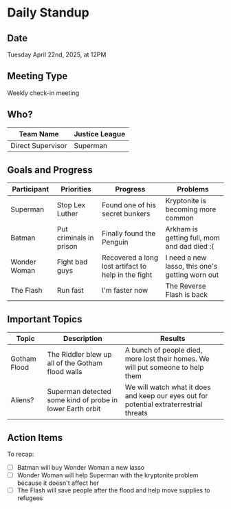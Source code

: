 # Daily Standup

## Date
Tuesday April 22nd, 2025, at 12PM

## Meeting Type

Weekly check-in meeting

## Who?
| Team Name | Justice League |
| --- | --- |
| Direct Supervisor | Superman |

## Goals and Progress

| Participant | Priorities | Progress | Problems |
| --- | --- | --- | --- |
| Superman | Stop Lex Luther | Found one of his secret bunkers | Kryptonite is becoming more common |
| Batman | Put criminals in prison | Finally found the Penguin | Arkham is getting full, mom and dad died :( |
| Wonder Woman | Fight bad guys | Recovered a long lost artifact to help in the fight | I need a new lasso, this one's getting worn out |
| The Flash | Run fast | I'm faster now | The Reverse Flash is back |

## Important Topics

| Topic | Description | Results |
| --- | --- | --- |
| Gotham Flood | The Riddler blew up all of the Gotham flood walls | A bunch of people died, more lost their homes. We will put someone to help them |
| Aliens? | Superman detected some kind of probe in lower Earth orbit | We will watch what it does and keep our eyes out for potential extraterrestrial threats |

## Action Items
To recap:
 - [ ] Batman will buy Wonder Woman a new lasso
 - [ ] Wonder Woman will help Superman with the kryptonite problem because it doesn't affect her
 - [ ] The Flash will save people after the flood and help move supplies to refugees
